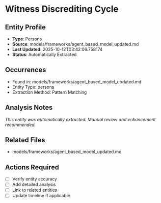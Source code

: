 # Witness Discrediting Cycle

## Entity Profile
- **Type**: Persons
- **Source**: models/frameworks/agent_based_model_updated.md
- **Last Updated**: 2025-10-12T03:42:06.758174
- **Status**: Automatically Extracted

## Occurrences
- Found in: models/frameworks/agent_based_model_updated.md
- Entity Type: persons
- Extraction Method: Pattern Matching

## Analysis Notes
*This entity was automatically extracted. Manual review and enhancement recommended.*

## Related Files
- models/frameworks/agent_based_model_updated.md

## Actions Required
- [ ] Verify entity accuracy
- [ ] Add detailed analysis
- [ ] Link to related entities
- [ ] Update timeline if applicable
